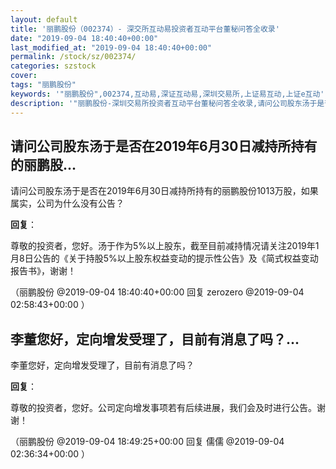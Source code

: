 ```yaml
---
layout: default
title: '丽鹏股份（002374）- 深交所互动易投资者互动平台董秘问答全收录'
date: "2019-09-04 18:40:40+00:00"
last_modified_at: "2019-09-04 18:40:40+00:00"
permalink: /stock/sz/002374/
categories: szstock
cover: 
tags: "丽鹏股份"
keywords: '"丽鹏股份",002374,互动易,深证互动易,深圳交易所,上证易互动,上证e互动'
description: '"丽鹏股份-深圳交易所投资者互动平台董秘问答全收录,请问公司股东汤于是否在2019年6月30日减持所持有的丽鹏股份1013万股，如果属实，公司为什么没有公告？"'
---
```


## 请问公司股东汤于是否在2019年6月30日减持所持有的丽鹏股...

请问公司股东汤于是否在2019年6月30日减持所持有的丽鹏股份1013万股，如果属实，公司为什么没有公告？

**回复**：

尊敬的投资者，您好。汤于作为5%以上股东，截至目前减持情况请关注2019年1月8日公告的《关于持股5%以上股东权益变动的提示性公告》及《简式权益变动报告书》，谢谢！ 

（丽鹏股份  @2019-09-04 18:40:40+00:00 回复 zerozero  @2019-09-04 02:58:43+00:00 ）

## 李董您好，定向增发受理了，目前有消息了吗？...

李董您好，定向增发受理了，目前有消息了吗？

**回复**：

尊敬的投资者，您好。公司定向增发事项若有后续进展，我们会及时进行公告。谢谢！ 

（丽鹏股份  @2019-09-04 18:49:25+00:00 回复 儒儒  @2019-09-04 02:36:34+00:00 ）

